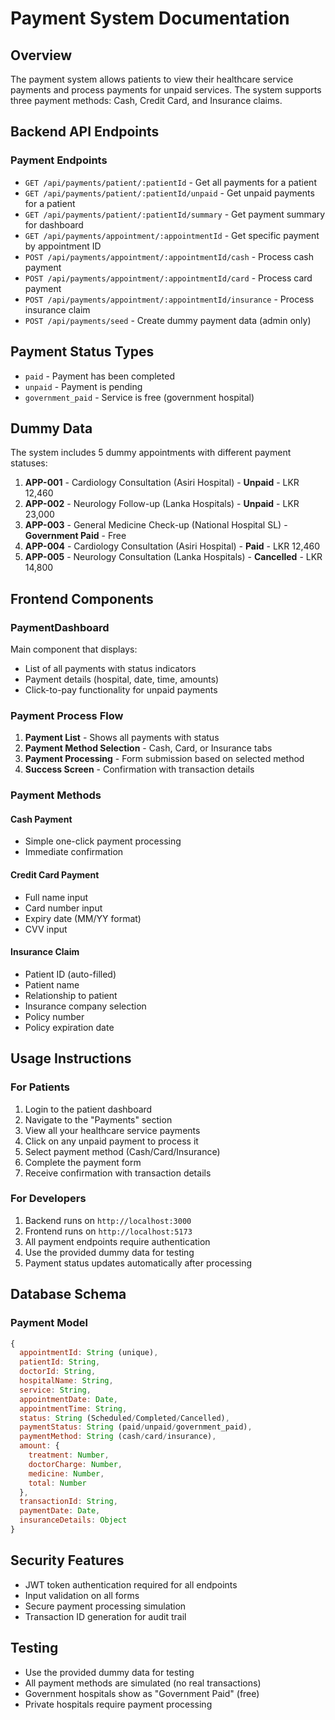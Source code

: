 # Payment System Documentation

## Overview
The payment system allows patients to view their healthcare service payments and process payments for unpaid services. The system supports three payment methods: Cash, Credit Card, and Insurance claims.

## Backend API Endpoints

### Payment Endpoints
- `GET /api/payments/patient/:patientId` - Get all payments for a patient
- `GET /api/payments/patient/:patientId/unpaid` - Get unpaid payments for a patient
- `GET /api/payments/patient/:patientId/summary` - Get payment summary for dashboard
- `GET /api/payments/appointment/:appointmentId` - Get specific payment by appointment ID
- `POST /api/payments/appointment/:appointmentId/cash` - Process cash payment
- `POST /api/payments/appointment/:appointmentId/card` - Process card payment
- `POST /api/payments/appointment/:appointmentId/insurance` - Process insurance claim
- `POST /api/payments/seed` - Create dummy payment data (admin only)

## Payment Status Types
- `paid` - Payment has been completed
- `unpaid` - Payment is pending
- `government_paid` - Service is free (government hospital)

## Dummy Data
The system includes 5 dummy appointments with different payment statuses:

1. **APP-001** - Cardiology Consultation (Asiri Hospital) - **Unpaid** - LKR 12,460
2. **APP-002** - Neurology Follow-up (Lanka Hospitals) - **Unpaid** - LKR 23,000
3. **APP-003** - General Medicine Check-up (National Hospital SL) - **Government Paid** - Free
4. **APP-004** - Cardiology Consultation (Asiri Hospital) - **Paid** - LKR 12,460
5. **APP-005** - Neurology Consultation (Lanka Hospitals) - **Cancelled** - LKR 14,800

## Frontend Components

### PaymentDashboard
Main component that displays:
- List of all payments with status indicators
- Payment details (hospital, date, time, amounts)
- Click-to-pay functionality for unpaid payments

### Payment Process Flow
1. **Payment List** - Shows all payments with status
2. **Payment Method Selection** - Cash, Card, or Insurance tabs
3. **Payment Processing** - Form submission based on selected method
4. **Success Screen** - Confirmation with transaction details

### Payment Methods

#### Cash Payment
- Simple one-click payment processing
- Immediate confirmation

#### Credit Card Payment
- Full name input
- Card number input
- Expiry date (MM/YY format)
- CVV input

#### Insurance Claim
- Patient ID (auto-filled)
- Patient name
- Relationship to patient
- Insurance company selection
- Policy number
- Policy expiration date

## Usage Instructions

### For Patients
1. Login to the patient dashboard
2. Navigate to the "Payments" section
3. View all your healthcare service payments
4. Click on any unpaid payment to process it
5. Select payment method (Cash/Card/Insurance)
6. Complete the payment form
7. Receive confirmation with transaction details

### For Developers
1. Backend runs on `http://localhost:3000`
2. Frontend runs on `http://localhost:5173`
3. All payment endpoints require authentication
4. Use the provided dummy data for testing
5. Payment status updates automatically after processing

## Database Schema

### Payment Model
```javascript
{
  appointmentId: String (unique),
  patientId: String,
  doctorId: String,
  hospitalName: String,
  service: String,
  appointmentDate: Date,
  appointmentTime: String,
  status: String (Scheduled/Completed/Cancelled),
  paymentStatus: String (paid/unpaid/government_paid),
  paymentMethod: String (cash/card/insurance),
  amount: {
    treatment: Number,
    doctorCharge: Number,
    medicine: Number,
    total: Number
  },
  transactionId: String,
  paymentDate: Date,
  insuranceDetails: Object
}
```

## Security Features
- JWT token authentication required for all endpoints
- Input validation on all forms
- Secure payment processing simulation
- Transaction ID generation for audit trail

## Testing
- Use the provided dummy data for testing
- All payment methods are simulated (no real transactions)
- Government hospitals show as "Government Paid" (free)
- Private hospitals require payment processing
